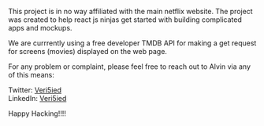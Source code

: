 This project is in no way affiliated with the main netflix website. The project was created to help react js ninjas get started with building complicated apps and mockups.

We are currrently using a free developer TMDB API for making a get request for screens (movies) displayed on the web page.

For any problem or complaint, please feel free to reach out to Alvin via any of this means:

Twitter: <a href="https://twitter.com/Veri5ied">Veri5ied</a> <br>
LinkedIn: <a href="https://linkedin.com/in/alvinuchenna">Veri5ied</a>

Happy Hacking!!!!